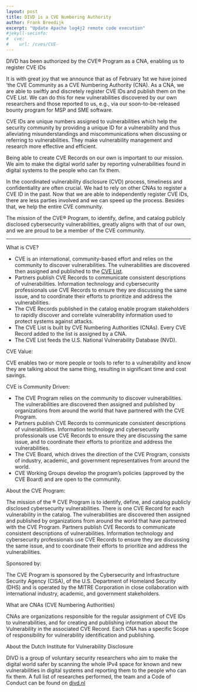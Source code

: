 ```yaml
---
layout: post
title: DIVD is a CVE Numbering Authority
author: Frank Breedijk
excerpt: "Update Apache log4j2 remote code execution"
#jekyll-secinfo:
#  cve:
#    url: /cves/CVE-
---
```

DIVD has been authorized by the CVE® Program as a CNA, enabling us to register CVE IDs

It is with great joy that we announce that as of February 1st we have joined ’the CVE Community as a CVE Numbering Authority (CNA). As a CNA, we are able to swiftly and discretely register CVE IDs and publish them on the CVE List. We can do this for new vulnerabilities discovered by our own researchers and those reported to us, e.g., via our soon-to-be-released bounty program for MSP and SME software.

CVE IDs are unique numbers assigned to vulnerabilities which help the security community by providing a unique ID for a vulnerability and thus alleviating misunderstandings and miscommunications when discussing or referring to vulnerabilities. They make vulnerability management and research more effective and efficient.

Being able to create CVE Records on our own is important to our mission. We aim to make the digital world safer by reporting vulnerabilities found in digital systems to the people who can fix them. 

In the coordinated vulnerability disclosure (CVD) process, timeliness and confidentiality are often crucial. We had to rely on other CNAs to register a CVE ID in the past.  Now that we are able to independently register CVE IDs, there are less parties involved and we can speed up the process. Besides that, we help the entire CVE community.

The mission of the CVE® Program, to identify, define, and catalog publicly disclosed cybersecurity vulnerabilities, greatly aligns with that of our own, and we are proud to be a member of the CVE community.

---

What is CVE?
- CVE is an international, community-based effort and relies on the community to discover vulnerabilities. The vulnerabilities are discovered then assigned and published to the [CVE List](https://cve.mitre.org/about/terminology.html#cve_list). 
- Partners publish CVE Records to communicate consistent descriptions of vulnerabilities. Information technology and cybersecurity professionals use CVE Records to ensure they are discussing the same issue, and to coordinate their efforts to prioritize and address the vulnerabilities. 
- The CVE Records published in the catalog enable program stakeholders to rapidly discover and correlate vulnerability information used to protect systems against attacks.
- The CVE List is built by CVE Numbering Authorities (CNAs). Every CVE Record added to the list is assigned by a CNA. 
- The CVE List feeds the U.S. National Vulnerability Database (NVD).

CVE Value:

CVE enables two or more people or tools to refer to a vulnerability and know they are talking about the same thing, resulting in significant time and cost savings.

CVE is Community Driven:
- The CVE Program relies on the community to discover vulnerabilities. The vulnerabilities are discovered then assigned and published by organizations from around the world that have partnered with the CVE Program.
- Partners publish CVE Records to communicate consistent descriptions of vulnerabilities. Information technology and cybersecurity professionals use CVE Records to ensure they are discussing the same issue, and to coordinate their efforts to prioritize and address the vulnerabilities. 
- The CVE Board, which drives the direction of the CVE Program, consists of industry, academic, and government representatives from around the world.
- CVE Working Groups develop the program’s policies (approved by the CVE Board) and are open to the community.

About the CVE Program:  

The mission of the ® CVE Program is to identify, define, and catalog publicly disclosed cybersecurity vulnerabilities. There is one CVE Record for each vulnerability in the catalog. The vulnerabilities are discovered then assigned and published by organizations from around the world that have partnered with the CVE Program. Partners publish CVE Records to communicate consistent descriptions of vulnerabilities. Information technology and cybersecurity professionals use CVE Records to ensure they are discussing the same issue, and to coordinate their efforts to prioritize and address the vulnerabilities.  

Sponsored by:  

The CVE Program is sponsored by the Cybersecurity and Infrastructure Security Agency (CISA), of the U.S. Department of Homeland Security (DHS) and is operated by the MITRE Corporation in close collaboration with international industry, academic, and government stakeholders.

What are CNAs (CVE Numbering Authorities)

CNAs are organizations responsible for the regular assignment of CVE IDs to vulnerabilities, and for creating and publishing information about the Vulnerability in the associated CVE Record. Each CNA has a specific Scope of responsibility for vulnerability identification and publishing.

About the Dutch Institute for Vulnerability Disclosure

DIVD is a group of voluntary security researchers who aim to make the digital world safer by scanning the whole IPv4 space for known and new vulnerabilities in digital systems and reporting them to the people who can fix them. A full list of researches performed, the team and a Code of Conduct can be found on [divd.nl](https://divd.nl)
